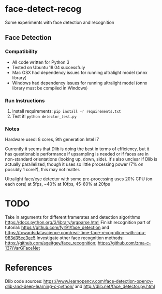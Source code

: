 # face-detect-recog

Some experiments with face detection and recognition

## Face Detection


### Compatibility

* All code written for Python 3
* Tested on Ubuntu 18.04 successfuly
* Mac OSX had dependency issues for running ultralight model (onnx library)
* Windows had dependency issues for running ultralight model (onnx library must be compiled in Windows)


### Run Instructions

1. Install requirements: `pip install -r requirements.txt`
1. Test it! `python detector_test.py`


### Notes

Hardware used: 8 cores, 9th generation Intel i7

Currently it seems that Dlib is doing the best in terms of efficiency, but it has questionable performance if upsampling is needed or if faces are in non-standard orientations (looking up, down, side). It's also unclear if Dlib is actually parallelized, though it uses so little processing power (7% on possibly 1 core?), this may not matter.

Ultralight face/eye detector with some pre-processing uses 20% CPU (on each core) at 5fps, ~40% at 10fps, 45-60% at 20fps

# TODO

Take in arguments for different framerates and detection algorithms <https://docs.python.org/3/library/argparse.html>
Finish recognition part of tutorial: <https://github.com/fyr91/face_detection> and <https://towardsdatascience.com/real-time-face-recognition-with-cpu-983d35cc3ec5>
Investigate other face recognition methods: <https://github.com/ageitgey/face_recognition>; <https://github.com/zma-c-137/VarGFaceNet>  

# References

Dlib code sources: <https://www.learnopencv.com/face-detection-opencv-dlib-and-deep-learning-c-python/> and <http://dlib.net/face_detector.py.html>
